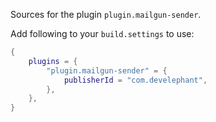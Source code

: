 Sources for the plugin `plugin.mailgun-sender`.

Add following to your `build.settings` to use:
```lua
{
    plugins = {
        "plugin.mailgun-sender" = {
            publisherId = "com.develephant",
        },
    },
}
```
